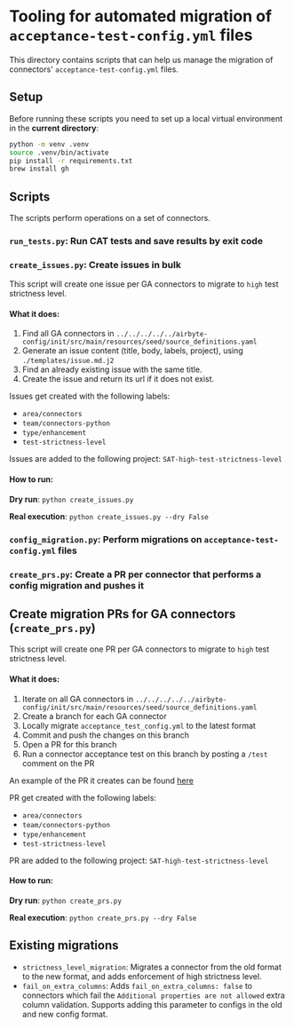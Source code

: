 # Tooling for automated migration of `acceptance-test-config.yml` files

This directory contains scripts that can help us manage the migration of connectors' `acceptance-test-config.yml` files.

## Setup
Before running these scripts you need to set up a local virtual environment in the **current directory**:
```bash
python -m venv .venv
source .venv/bin/activate
pip install -r requirements.txt
brew install gh
```

## Scripts

The scripts perform operations on a set of connectors. 

### `run_tests.py`: Run CAT tests and save results by exit code

### `create_issues.py`: Create issues in bulk
This script will create one issue per GA connectors to migrate to `high` test strictness level.

#### What it does:
1. Find all GA connectors in `../../../../../airbyte-config/init/src/main/resources/seed/source_definitions.yaml`
2. Generate an issue content (title, body, labels, project), using `./templates/issue.md.j2`
3. Find an already existing issue with the same title.
4. Create the issue and return its url if it does not exist.

Issues get created with the following labels:
* `area/connectors`
* `team/connectors-python`
* `type/enhancement`
* `test-strictness-level`

Issues are added to the following project: `SAT-high-test-strictness-level`

#### How to run:
**Dry run**:
`python create_issues.py`

**Real execution**:
`python create_issues.py --dry False`


### `config_migration.py`: Perform migrations on `acceptance-test-config.yml` files 



### `create_prs.py`: Create a PR per connector that performs a config migration and pushes it


## Create migration PRs for GA connectors (`create_prs.py`)
This script will create one PR per GA connectors to migrate to `high` test strictness level.

#### What it does:
1. Iterate on all GA connectors in `../../../../../airbyte-config/init/src/main/resources/seed/source_definitions.yaml`
2. Create a branch for each GA connector
3. Locally migrate `acceptance_test_config.yml` to the latest format
4. Commit and push the changes on this branch
5. Open a PR for this branch
6. Run a connector acceptance test on this branch by posting a `/test` comment on the PR

An example of the PR it creates can be found [here](https://github.com/airbytehq/airbyte/pull/19136)

PR get created with the following labels:
* `area/connectors`
* `team/connectors-python`
* `type/enhancement`
* `test-strictness-level`

PR are added to the following project: `SAT-high-test-strictness-level`

#### How to run:
**Dry run**:
`python create_prs.py`

**Real execution**:
`python create_prs.py --dry False`

## Existing migrations
* `strictness_level_migration`: Migrates a connector from the old format to the new format, and adds enforcement of high strictness level.
* `fail_on_extra_columns`: Adds `fail_on_extra_columns: false` to connectors which fail the `Additional properties are not allowed` extra column validation.
  Supports adding this parameter to configs in the old and new config format.